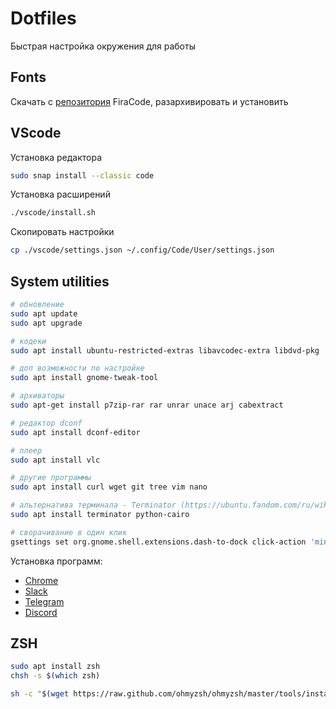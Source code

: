 # Dotfiles

Быстрая настройка окружения для работы


## Fonts

Скачать с [репозитория](https://github.com/tonsky/FiraCode) FiraCode, разархивировать и установить


## VScode

Установка редактора
```bash
sudo snap install --classic code
```

Установка расширений
```bash
./vscode/install.sh
```

Скопировать настройки
```bash
cp ./vscode/settings.json ~/.config/Code/User/settings.json
```


## System utilities

```bash
# обновление
sudo apt update
sudo apt upgrade

# кодеки
sudo apt install ubuntu-restricted-extras libavcodec-extra libdvd-pkg

# доп возможности по настройке
sudo apt install gnome-tweak-tool

# архиваторы
sudo apt-get install p7zip-rar rar unrar unace arj cabextract

# редактор dconf
sudo apt install dconf-editor

# плеер
sudo apt install vlc

# другие программы
sudo apt install curl wget git tree vim nano

# альтернатива терминала - Terminator (https://ubuntu.fandom.com/ru/wiki/Terminator)
sudo apt install terminator python-cairo

# сворачивание в один клик
gsettings set org.gnome.shell.extensions.dash-to-dock click-action 'minimize'
```

Установка программ:
  - [Chrome](https://www.google.com/intl/ru/chrome/)
  - [Slack](https://slack.com/intl/en-ru/downloads/linux])
  - [Telegram](https://desktop.telegram.org/)
  - [Discord](https://discord.com/download)



## ZSH

```bash
sudo apt install zsh
chsh -s $(which zsh)

sh -c "$(wget https://raw.github.com/ohmyzsh/ohmyzsh/master/tools/install.sh -O -)"
```

